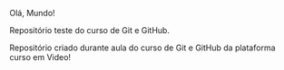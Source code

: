 Olá, Mundo!

Repositório teste do curso de Git e GitHub.

Repositório criado durante aula do curso de Git e GitHub da plataforma curso em Video!